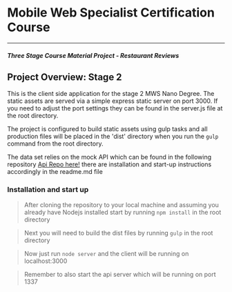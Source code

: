 # Mobile Web Specialist Certification Course
---
#### _Three Stage Course Material Project - Restaurant Reviews_

## Project Overview: Stage 2

This is the client side application for the stage 2 MWS Nano Degree. The static assets are served via a simple express static server on port 3000. If you need to adjust the port settings they can be found in the server.js file at the root directory.

The project is configured to build static assets using gulp tasks and all production files will be placed in the 'dist' directory when you run the `gulp` command from the root directory.

The data set relies on the mock API which can be found in the following repository [Api Repo here!](https://github.com/motosharpley/mws-stage-2) there are installation and start-up instructions accordingly in the readme.md file 

### Installation and start up

> After cloning the repository to your local machine and assuming you already have Nodejs installed start by running `npm install` in the root directory

> Next you will need to build the dist files by running `gulp` in the root directory

> Now just run `node server` and the client will be running on localhost:3000

> Remember to also start the api server which will be running on port 1337



